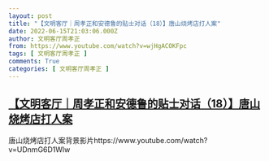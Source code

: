 ```yaml
---
layout: post
title: "【文明客厅｜周孝正和安德鲁的贴士对话（18）】唐山烧烤店打人案"
date: 2022-06-15T21:03:06.000Z
author: 文明客厅周孝正
from: https://www.youtube.com/watch?v=wjHgACOKFpc
tags: [ 文明客厅周孝正 ]
comments: True
categories: [ 文明客厅周孝正 ]
---
```

<!--1655326986000-->
[【文明客厅｜周孝正和安德鲁的贴士对话（18）】唐山烧烤店打人案](https://www.youtube.com/watch?v=wjHgACOKFpc)
------

<div>
唐山烧烤店打人案背景影片https://www.youtube.com/watch?v=UDnmG6D1Wlw
</div>
